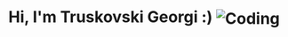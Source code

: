 <h1 align-"center" >Hi, I'm Truskovski Georgi :) </hl>



<img align="center" alt="Coding" src="https://steamuserimages-a.akamaihd.net/ugc/849344485818004573/4B61FF2A8AEABFD7DB60DE6533606338B021DC9B/?imw=5000&imh=5000&ima=fit&impolicy=Letterbox&imcolor=%23000000&letterbox=false">

<!--
**Sinchi1/Sinchi1** is a ✨ _special_ ✨ repository because its `README.md` (this file) appears on your GitHub profile.

Here are some ideas to get you started:

- 🔭 I’m currently working on ...
- 🌱 I’m currently learning ...
- 👯 I’m looking to collaborate on ...
- 🤔 I’m looking for help with ...
- 💬 Ask me about ...
- 📫 How to reach me: ...
- 😄 Pronouns: ...
- ⚡ Fun fact: ...
-->
